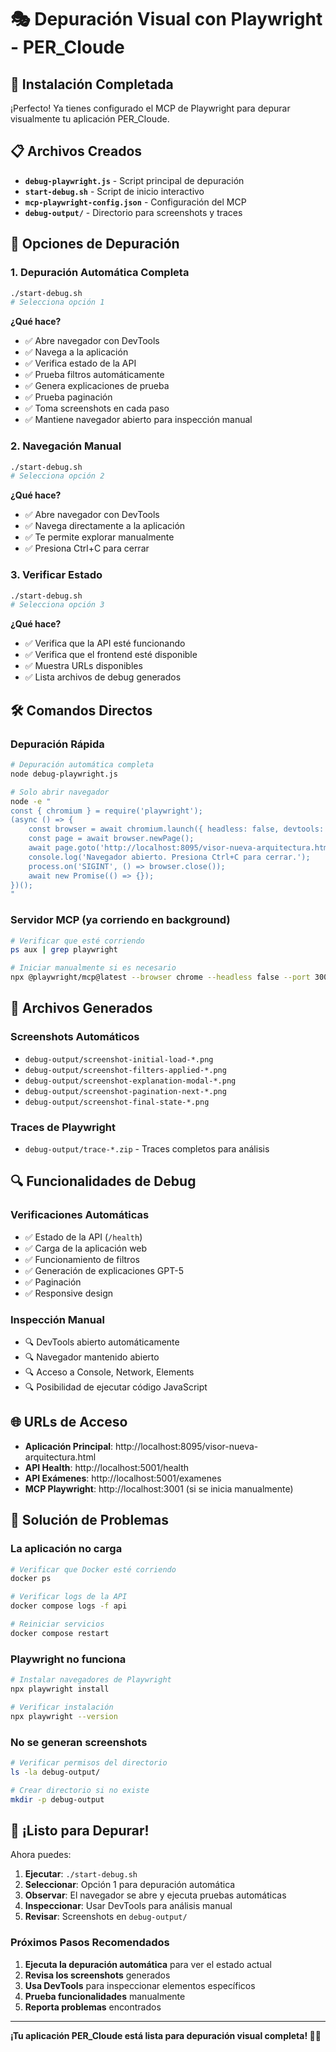 # 🎭 Depuración Visual con Playwright - PER_Cloude

## 🚀 Instalación Completada

¡Perfecto! Ya tienes configurado el MCP de Playwright para depurar visualmente tu aplicación PER_Cloude.

## 📋 Archivos Creados

- **`debug-playwright.js`** - Script principal de depuración
- **`start-debug.sh`** - Script de inicio interactivo
- **`mcp-playwright-config.json`** - Configuración del MCP
- **`debug-output/`** - Directorio para screenshots y traces

## 🎯 Opciones de Depuración

### 1. Depuración Automática Completa
```bash
./start-debug.sh
# Selecciona opción 1
```

**¿Qué hace?**
- ✅ Abre navegador con DevTools
- ✅ Navega a la aplicación
- ✅ Verifica estado de la API
- ✅ Prueba filtros automáticamente
- ✅ Genera explicaciones de prueba
- ✅ Prueba paginación
- ✅ Toma screenshots en cada paso
- ✅ Mantiene navegador abierto para inspección manual

### 2. Navegación Manual
```bash
./start-debug.sh
# Selecciona opción 2
```

**¿Qué hace?**
- ✅ Abre navegador con DevTools
- ✅ Navega directamente a la aplicación
- ✅ Te permite explorar manualmente
- ✅ Presiona Ctrl+C para cerrar

### 3. Verificar Estado
```bash
./start-debug.sh
# Selecciona opción 3
```

**¿Qué hace?**
- ✅ Verifica que la API esté funcionando
- ✅ Verifica que el frontend esté disponible
- ✅ Muestra URLs disponibles
- ✅ Lista archivos de debug generados

## 🛠️ Comandos Directos

### Depuración Rápida
```bash
# Depuración automática completa
node debug-playwright.js

# Solo abrir navegador
node -e "
const { chromium } = require('playwright');
(async () => {
    const browser = await chromium.launch({ headless: false, devtools: true });
    const page = await browser.newPage();
    await page.goto('http://localhost:8095/visor-nueva-arquitectura.html');
    console.log('Navegador abierto. Presiona Ctrl+C para cerrar.');
    process.on('SIGINT', () => browser.close());
    await new Promise(() => {});
})();
"
```

### Servidor MCP (ya corriendo en background)
```bash
# Verificar que esté corriendo
ps aux | grep playwright

# Iniciar manualmente si es necesario
npx @playwright/mcp@latest --browser chrome --headless false --port 3001
```

## 📸 Archivos Generados

### Screenshots Automáticos
- `debug-output/screenshot-initial-load-*.png`
- `debug-output/screenshot-filters-applied-*.png`
- `debug-output/screenshot-explanation-modal-*.png`
- `debug-output/screenshot-pagination-next-*.png`
- `debug-output/screenshot-final-state-*.png`

### Traces de Playwright
- `debug-output/trace-*.zip` - Traces completos para análisis

## 🔍 Funcionalidades de Debug

### Verificaciones Automáticas
- ✅ Estado de la API (`/health`)
- ✅ Carga de la aplicación web
- ✅ Funcionamiento de filtros
- ✅ Generación de explicaciones GPT-5
- ✅ Paginación
- ✅ Responsive design

### Inspección Manual
- 🔍 DevTools abierto automáticamente
- 🔍 Navegador mantenido abierto
- 🔍 Acceso a Console, Network, Elements
- 🔍 Posibilidad de ejecutar código JavaScript

## 🌐 URLs de Acceso

- **Aplicación Principal**: http://localhost:8095/visor-nueva-arquitectura.html
- **API Health**: http://localhost:5001/health
- **API Exámenes**: http://localhost:5001/examenes
- **MCP Playwright**: http://localhost:3001 (si se inicia manualmente)

## 🚨 Solución de Problemas

### La aplicación no carga
```bash
# Verificar que Docker esté corriendo
docker ps

# Verificar logs de la API
docker compose logs -f api

# Reiniciar servicios
docker compose restart
```

### Playwright no funciona
```bash
# Instalar navegadores de Playwright
npx playwright install

# Verificar instalación
npx playwright --version
```

### No se generan screenshots
```bash
# Verificar permisos del directorio
ls -la debug-output/

# Crear directorio si no existe
mkdir -p debug-output
```

## 🎉 ¡Listo para Depurar!

Ahora puedes:

1. **Ejecutar**: `./start-debug.sh`
2. **Seleccionar**: Opción 1 para depuración automática
3. **Observar**: El navegador se abre y ejecuta pruebas automáticas
4. **Inspeccionar**: Usar DevTools para análisis manual
5. **Revisar**: Screenshots en `debug-output/`

### Próximos Pasos Recomendados

1. **Ejecuta la depuración automática** para ver el estado actual
2. **Revisa los screenshots** generados
3. **Usa DevTools** para inspeccionar elementos específicos
4. **Prueba funcionalidades** manualmente
5. **Reporta problemas** encontrados

---

**¡Tu aplicación PER_Cloude está lista para depuración visual completa! 🚢✨**

